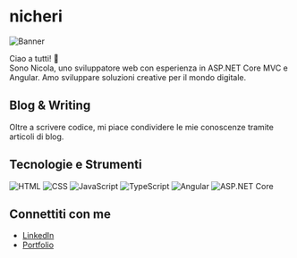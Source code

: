 # nicheri

![Banner](image/#Barner-github.gif)

Ciao a tutti! 👋  
Sono Nicola, uno sviluppatore web con esperienza in ASP.NET Core MVC e Angular. Amo sviluppare soluzioni creative per il mondo digitale.

## Blog & Writing
Oltre a scrivere codice, mi piace condividere le mie conoscenze tramite articoli di blog.

## Tecnologie e Strumenti
![HTML](https://img.shields.io/badge/-HTML5-E34F26?logo=html5&logoColor=white)
![CSS](https://img.shields.io/badge/-CSS3-1572B6?logo=css3&logoColor=white)
![JavaScript](https://img.shields.io/badge/-JavaScript-F7DF1E?logo=javascript&logoColor=black)
![TypeScript](https://img.shields.io/badge/-TypeScript-3178C6?logo=typescript&logoColor=white)
![Angular](https://img.shields.io/badge/-Angular-DD0031?logo=angular&logoColor=white)
![ASP.NET Core](https://img.shields.io/badge/-ASP.NET_Core-512BD4?logo=.net&logoColor=white)

## Connettiti con me
- [LinkedIn](https://linkedin.com/in/tuonome)
- [Portfolio](https://tuoportfolio.com)
